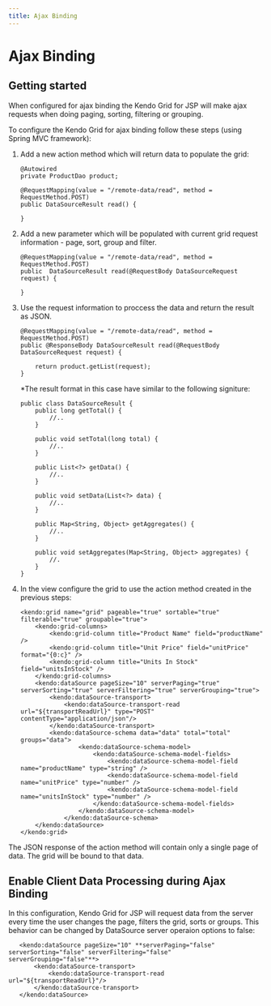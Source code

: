 ```yaml
---
title: Ajax Binding
---
```


# Ajax Binding

## Getting started

When configured for ajax binding the Kendo Grid for JSP will make ajax requests when doing paging, sorting, filtering or grouping.

To configure the Kendo Grid for ajax binding follow these steps (using Spring MVC framework):

1.  Add a new action method which will return data to populate the grid:

        @Autowired
        private ProductDao product;

        @RequestMapping(value = "/remote-data/read", method = RequestMethod.POST)
        public DataSourceResult read() {

        }
2.  Add a new parameter which will be populated with current grid request information - page, sort, group and filter.

        @RequestMapping(value = "/remote-data/read", method = RequestMethod.POST)
        public  DataSourceResult read(@RequestBody DataSourceRequest request) {

        }
3.  Use the request information to proccess the data and return the result as JSON.

        @RequestMapping(value = "/remote-data/read", method = RequestMethod.POST)
        public @ResponseBody DataSourceResult read(@RequestBody DataSourceRequest request) {

            return product.getList(request);
        }

    *The result format in this case have similar to the following signiture:

        public class DataSourceResult {
            public long getTotal() {
                //..
            }

            public void setTotal(long total) {
                //..
            }

            public List<?> getData() {
                //..
            }

            public void setData(List<?> data) {
                //..
            }

            public Map<String, Object> getAggregates() {
                //..
            }

            public void setAggregates(Map<String, Object> aggregates) {
                //.
            }
        }

5.  In the view configure the grid to use the action method created in the previous steps:

        <kendo:grid name="grid" pageable="true" sortable="true" filterable="true" groupable="true">
            <kendo:grid-columns>
                <kendo:grid-column title="Product Name" field="productName" />
                <kendo:grid-column title="Unit Price" field="unitPrice" format="{0:c}" />
                <kendo:grid-column title="Units In Stock" field="unitsInStock" />
            </kendo:grid-columns>
            <kendo:dataSource pageSize="10" serverPaging="true" serverSorting="true" serverFiltering="true" serverGrouping="true">
                <kendo:dataSource-transport>
                    <kendo:dataSource-transport-read url="${transportReadUrl}" type="POST"  contentType="application/json"/>
                </kendo:dataSource-transport>
                <kendo:dataSource-schema data="data" total="total" groups="data">
                        <kendo:dataSource-schema-model>
                            <kendo:dataSource-schema-model-fields>
                                <kendo:dataSource-schema-model-field name="productName" type="string" />
                                <kendo:dataSource-schema-model-field name="unitPrice" type="number" />
                                <kendo:dataSource-schema-model-field name="unitsInStock" type="number" />
                            </kendo:dataSource-schema-model-fields>
                        </kendo:dataSource-schema-model>
                    </kendo:dataSource-schema>
            </kendo:dataSource>
        </kendo:grid>


The JSON response of the action method will contain only a single page of data. The grid will be bound to that data.

## Enable Client Data Processing during Ajax Binding

In this configuration, Kendo Grid for JSP will request data from the server every time the user changes the page, filters the grid, sorts or groups. This behavior
can be changed by DataSource server operaion options to false:

       <kendo:dataSource pageSize="10" **serverPaging="false" serverSorting="false" serverFiltering="false" serverGrouping="false"**>
           <kendo:dataSource-transport>
               <kendo:dataSource-transport-read url="${transportReadUrl}"/>
           </kendo:dataSource-transport>
       </kendo:dataSource>
